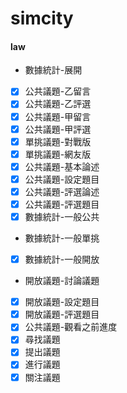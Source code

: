 # simcity

#### law
- 數據統計-展開
- [x] 公共議題-乙留言
- [x] 公共議題-乙評選
- [x] 公共議題-甲留言
- [x] 公共議題-甲評選
- [x] 單挑議題-對戰版
- [x] 單挑議題-網友版
- [x] 公共議題-基本論述
- [x] 公共議題-設定題目
- [x] 公共議題-評選論述
- [x] 公共議題-評選題目
- [x] 數據統計-一般公共
- 數據統計-一般單挑
- [x] 數據統計-一般開放
- 開放議題-討論議題
- [x] 開放議題-設定題目
- [x] 開放議題-評選題目
- [x] 公共議題-觀看之前進度
- [x] 尋找議題
- [x] 提出議題
- [x] 進行議題
- [x] 關注議題

